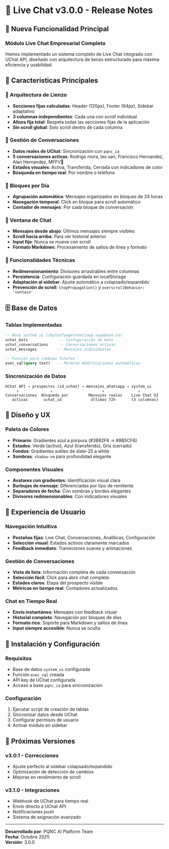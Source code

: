 # 💬 Live Chat v3.0.0 - Release Notes

## 🎉 **Nueva Funcionalidad Principal**

### **Módulo Live Chat Empresarial Completo**

Hemos implementado un sistema completo de Live Chat integrado con UChat API, diseñado con arquitectura de lienzo estructurado para máxima eficiencia y usabilidad.

## 🚀 **Características Principales**

### **🎯 Arquitectura de Lienzo**
- **Secciones fijas calculadas**: Header (120px), Footer (64px), Sidebar adaptativo
- **3 columnas independientes**: Cada una con scroll individual
- **Altura fija total**: Respeta todas las secciones fijas de la aplicación
- **Sin scroll global**: Solo scroll dentro de cada columna

### **💬 Gestión de Conversaciones**
- **Datos reales de UChat**: Sincronización con `pqnc_ia`
- **5 conversaciones activas**: Rodrigo mora, leo san, Francisco Hernandez, Alan Hernandez, MFFV🤍
- **Estados visuales**: Activa, Transferida, Cerrada con indicadores de color
- **Búsqueda en tiempo real**: Por nombre o teléfono

### **📅 Bloques por Día**
- **Agrupación automática**: Mensajes organizados en bloques de 24 horas
- **Navegación temporal**: Click en bloque para scroll automático
- **Contador de mensajes**: Por cada bloque de conversación

### **💬 Ventana de Chat**
- **Mensajes desde abajo**: Últimos mensajes siempre visibles
- **Scroll hacia arriba**: Para ver historial anterior
- **Input fijo**: Nunca se mueve con scroll
- **Formato Markdown**: Procesamiento de saltos de línea y formato

### **🔧 Funcionalidades Técnicas**
- **Redimensionamiento**: Divisores arrastrables entre columnas
- **Persistencia**: Configuración guardada en localStorage
- **Adaptación al sidebar**: Ajuste automático a colapsado/expandido
- **Prevención de scroll**: `stopPropagation()` y `overscrollBehavior: 'contain'`

## 🗄️ **Base de Datos**

### **Tablas Implementadas**
```sql
-- Base system_ui (zbylezfyagwrxoecioup.supabase.co)
uchat_bots              -- Configuración de bots
uchat_conversations     -- Conversaciones activas
uchat_messages         -- Mensajes individuales

-- Función para cambios futuros
exec_sql(query text)   -- Permite modificaciones automáticas
```

### **Sincronización de Datos**
```
UChat API → prospectos (id_uchat) → mensajes_whatsapp → system_ui
     ↓              ↓                      ↓               ↓
Conversaciones  Búsqueda por         Mensajes reales    Live Chat UI
   activas       uchat_id             últimas 72h       (3 columnas)
```

## 🎨 **Diseño y UX**

### **Paleta de Colores**
- **Primario**: Gradientes azul a púrpura (#3B82F6 → #8B5CF6)
- **Estados**: Verde (activo), Azul (transferido), Gris (cerrado)
- **Fondos**: Gradientes sutiles de slate-25 a white
- **Sombras**: `shadow-sm` para profundidad elegante

### **Componentes Visuales**
- **Avatares con gradientes**: Identificación visual clara
- **Burbujas de mensaje**: Diferenciadas por tipo de remitente
- **Separadores de fecha**: Con sombras y bordes elegantes
- **Divisores redimensionables**: Con indicadores visuales

## 📱 **Experiencia de Usuario**

### **Navegación Intuitiva**
- **Pestañas fijas**: Live Chat, Conversaciones, Analíticas, Configuración
- **Selección visual**: Estados activos claramente marcados
- **Feedback inmediato**: Transiciones suaves y animaciones

### **Gestión de Conversaciones**
- **Vista de lista**: Información completa de cada conversación
- **Selección fácil**: Click para abrir chat completo
- **Estados claros**: Etapa del prospecto visible
- **Métricas en tiempo real**: Contadores actualizados

### **Chat en Tiempo Real**
- **Envío instantáneo**: Mensajes con feedback visual
- **Historial completo**: Navegación por bloques de días
- **Formato rico**: Soporte para Markdown y saltos de línea
- **Input siempre accesible**: Nunca se oculta

## 🔧 **Instalación y Configuración**

### **Requisitos**
- Base de datos `system_ui` configurada
- Función `exec_sql` creada
- API key de UChat configurada
- Acceso a base `pqnc_ia` para sincronización

### **Configuración**
1. Ejecutar script de creación de tablas
2. Sincronizar datos desde UChat
3. Configurar permisos de usuario
4. Activar módulo en sidebar

## 🎯 **Próximas Versiones**

### **v3.0.1 - Correcciones**
- Ajuste perfecto al sidebar colapsado/expandido
- Optimización de detección de cambios
- Mejoras en rendimiento de scroll

### **v3.1.0 - Integraciones**
- Webhook de UChat para tiempo real
- Envío directo a UChat API
- Notificaciones push
- Sistema de asignación avanzado

---

**Desarrollado por**: PQNC AI Platform Team  
**Fecha**: Octubre 2025  
**Versión**: 3.0.0
